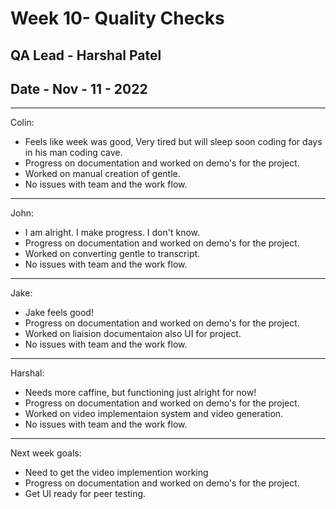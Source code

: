 
# Week 10- Quality Checks 
## QA Lead - Harshal Patel
## Date - Nov - 11 - 2022


<HR> Colin: 

-  Feels like week was good, Very tired but will sleep soon coding for days in his man coding cave.
-  Progress on documentation and worked on demo's for the project.
-  Worked on manual creation of gentle.
-  No issues with team and the work flow.

<HR> John: 

-  I am alright. I make progress. I don't know.
-  Progress on documentation and worked on demo's for the project.
-  Worked on converting gentle to transcript.
-  No issues with team and the work flow.

<HR> Jake:

-  Jake feels good! 
-  Progress on documentation and worked on demo's for the project.
-  Worked on liaision documentaion also UI for project.
-  No issues with team and the work flow.

<HR> Harshal:

-  Needs more caffine, but functioning just alright for now! 
-  Progress on documentation and worked on demo's for the project.
-  Worked on video implementaion system and video generation.
-  No issues with team and the work flow.


<HR> Next week goals:

-  Need to get the video implemention working
-  Progress on documentation and worked on demo's for the project.
-  Get UI ready for peer testing.